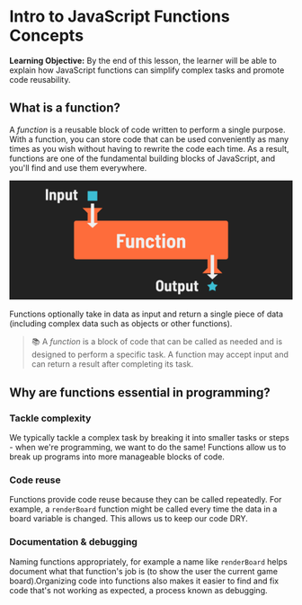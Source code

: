 <h1>
  <span class="headline">Intro to JavaScript Functions</span>
  <span class="subhead">Concepts</span>
</h1>

**Learning Objective:** By the end of this lesson, the learner will be able to explain how JavaScript functions can simplify complex tasks and promote code reusability.

## What is a function? 

A *function* is a reusable block of code written to perform a single purpose. With a function, you can store code that can be used conveniently as many times as you wish without having to rewrite the code each time. As a result, functions are one of the fundamental building blocks of JavaScript, and you'll find and use them everywhere. 

![A function, taking in a block as input and outputting a star](./assets/function-input-output.png)

Functions optionally take in data as input and return a single piece of data (including complex data such as objects or other functions).

> 📚 A *function* is a block of code that can be called as needed and is designed to perform a specific task. A function may accept input and can return a result after completing its task.

## Why are functions essential in programming?

### Tackle complexity

We typically tackle a complex task by breaking it into smaller tasks or steps - when we're programming, we want to do the same! Functions allow us to break up programs into more manageable blocks of code.

### Code reuse

Functions provide code reuse because they can be called repeatedly. For example, a `renderBoard` function might be called every time the data in a board variable is changed. This allows us to keep our code DRY.

### Documentation & debugging 

Naming functions appropriately, for example a name like `renderBoard` helps document what that function's job is (to show the user the current game board).Organizing code into functions also makes it easier to find and fix code that's not working as expected, a process known as debugging.
